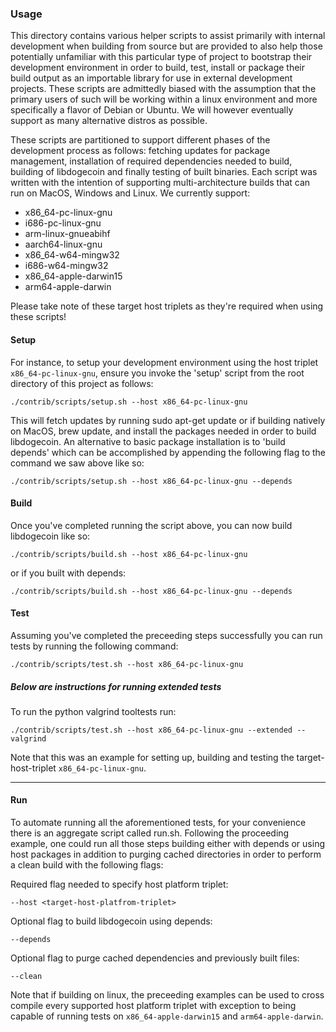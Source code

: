 ### Usage

This directory contains various helper scripts to assist primarily with internal development when building from source but are provided to also help those potentially unfamiliar with this particular type of project to bootstrap their development environment in order to build, test, install or package their build output as an importable library for use in external development projects. These scripts are admittedly biased with the assumption that the primary users of such will be working within a linux environment and more specifically a flavor of Debian or Ubuntu. We will however eventually support as many alternative distros as possible.

These scripts are partitioned to support different phases of the development process as follows: fetching updates for package management, installation of required dependencies needed to build, building of libdogecoin and finally testing of built binaries. Each script was written with the intention of supporting multi-architecture builds that can run on MacOS, Windows and Linux. We currently support:

 - x86_64-pc-linux-gnu
 - i686-pc-linux-gnu
 - arm-linux-gnueabihf
 - aarch64-linux-gnu
 - x86_64-w64-mingw32
 - i686-w64-mingw32
 - x86_64-apple-darwin15
 - arm64-apple-darwin

Please take note of these target host triplets as they're required when using these scripts!

#### Setup

For instance, to setup your development environment using the host triplet `x86_64-pc-linux-gnu`, ensure you invoke the 'setup' script from the root directory of this project as follows:

```
./contrib/scripts/setup.sh --host x86_64-pc-linux-gnu
```

This will fetch updates by running sudo apt-get update or if building natively on MacOS, brew update, and install the packages needed in order to build libdogecoin. An alternative to basic package installation is to 'build depends' which can be accomplished by appending the following flag to the command we saw above like so:

```
./contrib/scripts/setup.sh --host x86_64-pc-linux-gnu --depends
```

#### Build

Once you've completed running the script above, you can now build libdogecoin like so:
```
./contrib/scripts/build.sh --host x86_64-pc-linux-gnu
```
or if you built with depends:

```
./contrib/scripts/build.sh --host x86_64-pc-linux-gnu --depends
```

#### Test

Assuming you've completed the preceeding steps successfully you can run tests by running the following command:
```
./contrib/scripts/test.sh --host x86_64-pc-linux-gnu
```

##### Below are instructions for running extended tests

To run the python valgrind tooltests run:
```
./contrib/scripts/test.sh --host x86_64-pc-linux-gnu --extended --valgrind
```

Note that this was an example for setting up, building and testing the target-host-triplet `x86_64-pc-linux-gnu`.

-----------

#### Run

To automate running all the aforementioned tests, for your convenience there is an aggregate script called run.sh. Following the proceeding example, one could run all those steps building either with depends or using host packages in addition to purging cached directories in order to perform a clean build with the following flags:

Required flag needed to specify host platform triplet:
```
--host <target-host-platfrom-triplet>
```

Optional flag to build libdogecoin using depends:

```
--depends
```

Optional flag to purge cached dependencies and previously built files:

```
--clean
```

Note that if building on linux, the preceeding examples can be used to cross compile every supported host platform triplet with exception to being capable of running tests on `x86_64-apple-darwin15` and `arm64-apple-darwin`.
